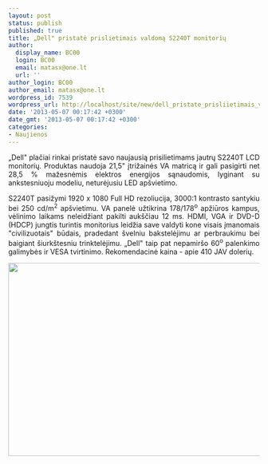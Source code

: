 ```yaml
---
layout: post
status: publish
published: true
title: „Dell" pristatė prislietimais valdomą S2240T monitorių
author:
  display_name: BC00
  login: BC00
  email: matasx@one.lt
  url: ''
author_login: BC00
author_email: matasx@one.lt
wordpress_id: 7539
wordpress_url: http://localhost/site/new/dell_pristate_prisliietimais_valdoma_s2240t_monitoriu/
date: '2013-05-07 00:17:42 +0300'
date_gmt: '2013-05-07 00:17:42 +0300'
categories:
- Naujienos
---
```

<p style="text-align: justify;">
	&bdquo;Dell&quot; plačiai rinkai pristatė savo naujausią prisilietimams jautrų S2240T LCD monitorių. Produktas naudoja 21,5&quot; įtrižainės VA matricą ir gali pasigirti net 28,5 % mažesnėmis elektros energijos sąnaudomis, lyginant su ankstesniuoju modeliu, neturėjusiu LED ap&scaron;vietimo.</p>
<p style="text-align: justify;">
	S2240T pasižymi 1920 x 1080 Full HD rezoliucija, 3000:1 kontrasto santykiu bei 250 cd/m<sup>2</sup> ap&scaron;vietimu. VA panelė užtikrina 178/178<sup>o</sup> apžiūros kampus, vėlinimo laikams neleidžiant pakilti auk&scaron;čiau 12 ms. HDMI, VGA ir DVD-D (HDCP) jungtis turintis monitorius leidžia save valdyti kone visais įmanomais &quot;civilizuotais&quot; būdais, pradedant &scaron;velniu bakstelėjimu ar perbraukimu bei baigiant &scaron;iurk&scaron;tesniu trinktelėjimu. &bdquo;Dell&quot; taip pat nepamir&scaron;o 60<sup>o</sup> palenkimo galimybės ir VESA tvirtinimo. Rekomendacinė kaina - apie 410 JAV dolerių.</p>
<p>
	<img alt="" src="http://technews.lt/userfiles/01_dell_s2240t(1).jpg" style="width: 520px; height: 387px;" /></p>

